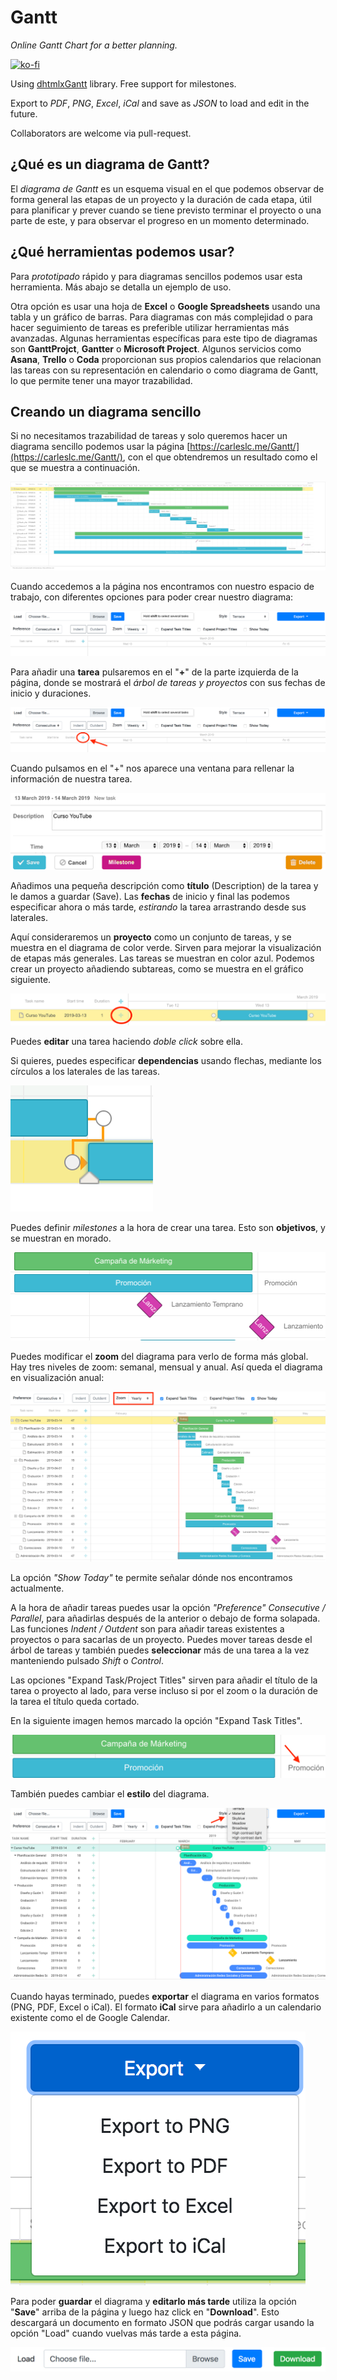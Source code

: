 # Gantt
_Online Gantt Chart for a better planning._

[![ko-fi](https://www.ko-fi.com/img/githubbutton_sm.svg)](https://ko-fi.com/carleslc)

Using [dhtmlxGantt](https://dhtmlx.com/docs/products/dhtmlxGantt/) library. Free support for milestones.

Export to *PDF*, *PNG*, *Excel*, *iCal* and save as *JSON* to load and edit in the future.

Collaborators are welcome via pull-request.

## ¿Qué es un diagrama de Gantt?

El *diagrama de Gantt* es un esquema visual en el que podemos observar de forma general las etapas de un proyecto y la duración de cada etapa, útil para planificar y prever cuando se tiene previsto terminar el proyecto o una parte de este, y para observar el progreso en un momento determinado.

## ¿Qué herramientas podemos usar?

Para *prototipado* rápido y para diagramas sencillos podemos usar esta herramienta. Más abajo se detalla un ejemplo de uso.

Otra opción es usar una hoja de **Excel** o **Google Spreadsheets** usando una tabla y un gráfico de barras. Para diagramas con más complejidad o para hacer seguimiento de tareas es preferible utilizar herramientas más avanzadas. Algunas herramientas específicas para este tipo de diagramas son **GanttProjct**, **Gantter** o **Microsoft Project**. Algunos servicios como **Asana**, **Trello** o **Coda** proporcionan sus propios calendarios que relacionan las tareas con su representación en calendario o como diagrama de Gantt, lo que permite tener una mayor trazabilidad.

## Creando un diagrama sencillo

Si no necesitamos trazabilidad de tareas y solo queremos hacer un diagrama sencillo podemos usar la página [https://carleslc.me/Gantt/](https://carleslc.me/Gantt/), con el que obtendremos un resultado como el que se muestra a continuación.

![Haz click [aquí](https://github.com/Carleslc/Gantt/blob/master/images/resultado.png?raw=true) para visualizarlo mejor](images/resultado.png)

Cuando accedemos a la página nos encontramos con nuestro espacio de trabajo, con diferentes opciones para poder crear nuestro diagrama:

![](images/espacio_trabajo.png)

Para añadir una **tarea** pulsaremos en el "**+**" de la parte izquierda de la página, donde se mostrará el *árbol de tareas y proyectos* con sus fechas de inicio y duraciones.

![](images/plus.png)

Cuando pulsamos en el "+" nos aparece una ventana para rellenar la información de nuestra tarea.

![](images/task.png)

Añadimos una pequeña descripción como **título** (Description) de la tarea y le damos a guardar (Save). Las **fechas** de inicio y final las podemos especificar ahora o más tarde, *estirando* la tarea arrastrando desde sus laterales.

Aquí consideraremos un **proyecto** como un conjunto de tareas, y se muestra en el diagrama de color verde. Sirven para mejorar la visualización de etapas más generales. Las tareas se muestran en color azul. Podemos crear un proyecto añadiendo subtareas, como se muestra en el gráfico siguiente.

![](images/project.png)

Puedes **editar** una tarea haciendo *doble click* sobre ella.

Si quieres, puedes especificar **dependencias** usando flechas, mediante los círculos a los laterales de las tareas.

![](images/dependencias.png)

Puedes definir *milestones* a la hora de crear una tarea. Esto son **objetivos**, y se muestran en morado.

![](images/milestone.png)

Puedes modificar el **zoom** del diagrama para verlo de forma más global. Hay tres niveles de zoom: semanal, mensual y anual. Así queda el diagrama en visualización anual:

![](images/zoom.png)

La opción *"Show Today"* te permite señalar dónde nos encontramos actualmente.

A la hora de añadir tareas puedes usar la opción *"Preference" Consecutive / Parallel*, para añadirlas después de la anterior o debajo de forma solapada. Las funciones *Indent / Outdent* son para añadir tareas existentes a proyectos o para sacarlas de un proyecto. Puedes mover tareas desde el árbol de tareas y también puedes **seleccionar** más de una tarea a la vez manteniendo pulsado *Shift* o *Control*.

Las opciones "Expand Task/Project Titles" sirven para añadir el título de la tarea o proyecto al lado, para verse incluso si por el zoom o la duración de la tarea el título queda cortado.

En la siguiente imagen hemos marcado la opción "Expand Task Titles".

![](images/expand.png)

También puedes cambiar el **estilo** del diagrama.

![](images/style.png)

Cuando hayas terminado, puedes **exportar** el diagrama en varios formatos (PNG, PDF, Excel o iCal). El formato **iCal** sirve para añadirlo a un calendario existente como el de Google Calendar.

![](images/export.png)

Para poder **guardar** el diagrama y **editarlo más tarde** utiliza la opción "**Save**" arriba de la página y luego haz click en "**Download**". Esto descargará un documento en formato JSON que podrás cargar usando la opción "Load" cuando vuelvas más tarde a esta página.

![](images/save.png)